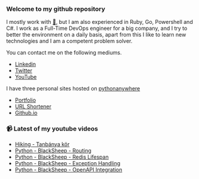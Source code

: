### Welcome to my github repository

I mostly work with [:snake:](https://www.python.org/), but I am also experienced in Ruby, Go, Powershell and C#. I work as a Full-Time DevOps engineer for a big company, and I try to better the environment on a daily basis, apart from this I like to learn new technologies and I am a competent problem solver.

You can contact me on the following mediums.
- [Linkedin](https://www.linkedin.com/in/r3ap3rpy)
- [Twitter](https://twitter.com/r3ap3rpy)
- [YouTube](https://www.youtube.com/channel/UC1qkMXH8d2I9DDAtBSeEHqg)

I have three personal sites hosted on [pythonanywhere](https://www.pythonanywhere.com/)
- [Portfolio](http://r3ap3rpy.pythonanywhere.com/)
- [URL Shortener](http://shortenpy.pythonanywhere.com/)
- [Github.io](https://r3ap3rpy.github.io/)

### :video_camera: Latest of my youtube videos
<!-- YOUTUBE:START -->
- [Hiking - Tanbánya kör](https://www.youtube.com/watch?v=v0rh8WXFs0w)
- [Python - BlackSheep - Routing](https://www.youtube.com/watch?v=bfhmEq1ZTGM)
- [Python - BlackSheep - Redis Lifespan](https://www.youtube.com/watch?v=LmL_j2uPkKQ)
- [Python - BlackSheep - Exception Handling](https://www.youtube.com/watch?v=mdT7BShrfYc)
- [Python - BlackSheep - OpenAPI Integration](https://www.youtube.com/watch?v=wpgST6DCKSw)
<!-- YOUTUBE:END -->

